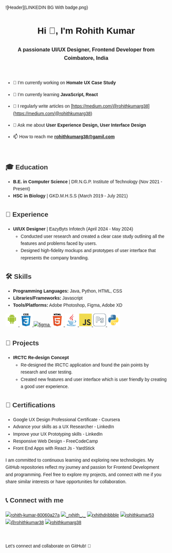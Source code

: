 ![Header](LINKEDIN BG With badge.png)
<h1 align="center">Hi 👋, I'm Rohith Kumar</h1>
<h3 align="center">A passionate UI/UX Designer, Frontend Developer from Coimbatore, India</h3>
<br>

- 🔭 I’m currently working on **Homate UX Case Study**

- 🌱 I’m currently learning **JavaScript, React**

- 📝 I regularly write articles on [https://medium.com/@rohithkumarg38](https://medium.com/@rohithkumarg38)

- 💬 Ask me about **User Experience Design, User Interface Design**

- 📫 How to reach me **rohithkumarg38@gamil.com**

<br>

<body style="font-family: Arial, sans-serif; line-height: 1.6; margin: 20px;">
    
  <h2 style="color: #333;">🎓 Education</h2>
    <ul>
        <li><strong>B.E. in Computer Science</strong> | DR.N.G.P. Institute of Technology (Nov 2021 - Present)</li>
        <li><strong>HSC in Biology</strong> | GKD.M.H.S.S (March 2019 - July 2021)</li>
    </ul>
    
  <h2 style="color: #333;">💼 Experience</h2>
    <ul>
        <li><strong>UI/UX Designer</strong> | EazyByts Infotech (April 2024 - May 2024)
            <ul>
                <li>Conducted user research and created a clear case study outlining all the features and problems faced by users.</li>
                <li>Designed high-fidelity mockups and prototypes of user interface that represents the company branding.</li>
            </ul>
        </li>
    </ul>
    
  <h2 style="color: #333;">🛠️ Skills</h2>
    <ul>
        <li><strong>Programming Languages:</strong> Java, Python, HTML, CSS</li>
        <li><strong>Libraries/Frameworks:</strong> Javascript</li>
        <li><strong>Tools/Platforms:</strong> Adobe Photoshop, Figma, Adobe XD</li>
    </ul>
 <a href="https://developer.android.com" target="_blank" rel="noreferrer"> <img src="https://raw.githubusercontent.com/devicons/devicon/master/icons/android/android-original-wordmark.svg" alt="android" width="40" height="40"/> </a> 
 <a href="https://www.w3schools.com/css/" target="_blank" rel="noreferrer"> <img src="https://raw.githubusercontent.com/devicons/devicon/master/icons/css3/css3-original-wordmark.svg" alt="css3" width="40" height="40"/> </a> 
 <a href="https://www.figma.com/" target="_blank" rel="noreferrer"> <img src="https://www.vectorlogo.zone/logos/figma/figma-icon.svg" alt="figma" width="40" height="40"/> </a> <a href="https://www.w3.org/html/" target="_blank" rel="noreferrer"> <img src="https://raw.githubusercontent.com/devicons/devicon/master/icons/html5/html5-original-wordmark.svg" alt="html5" width="40" height="40"/> </a>
 <a href="https://www.java.com" target="_blank" rel="noreferrer"> <img src="https://raw.githubusercontent.com/devicons/devicon/master/icons/java/java-original.svg" alt="java" width="40" height="40"/> </a> <a href="https://developer.mozilla.org/en-US/docs/Web/JavaScript" target="_blank" rel="noreferrer"> <img src="https://raw.githubusercontent.com/devicons/devicon/master/icons/javascript/javascript-original.svg" alt="javascript" width="40" height="40"/> </a>
 <a href="https://www.photoshop.com/en" target="_blank" rel="noreferrer"> <img src="https://raw.githubusercontent.com/devicons/devicon/master/icons/photoshop/photoshop-line.svg" alt="photoshop" width="40" height="40"/> </a>
 <a href="https://www.python.org" target="_blank" rel="noreferrer"> <img src="https://raw.githubusercontent.com/devicons/devicon/master/icons/python/python-original.svg" alt="python" width="40" height="40"/> </a> 

    
  <h2 style="color: #333;">🚀 Projects</h2>
    <ul>
        <li><strong>IRCTC Re-design Concept</strong>
            <ul>
                <li>Re-designed the IRCTC application and found the pain points by research and user testing.</li>
                <li>Created new features and user interface which is user friendly by creating a good user experience.</li>
            </ul>
        </li>
    </ul>
    
  <h2 style="color: #333;">📜 Certifications</h2>
    <ul>
        <li>Google UX Design Professional Certificate - Coursera</li>
        <li>Advance your skills as a UX Researcher - LinkedIn</li>
        <li>Improve your UX Prototyping skills - LinkedIn</li>
        <li>Responsive Web Design - FreeCodeCamp</li>
        <li>Front End Apps with React Js - YardStick</li>
    </ul>
    
  <p>I am committed to continuous learning and exploring new technologies. My GitHub repositories reflect my journey and passion for Frontend Development and programming. Feel free to explore my projects, and connect with me if you share similar interests or have opportunities for collaboration.</p>
    
  <h2 style="color: #333;">📞 Connect with me</h2>
<p align="left">
<a href="https://linkedin.com/in/rohith-kumar-80060a27a" target="blank"><img align="center" src="https://raw.githubusercontent.com/rahuldkjain/github-profile-readme-generator/master/src/images/icons/Social/linked-in-alt.svg" alt="rohith-kumar-80060a27a" height="30" width="40" /></a>
<a href="https://instagram.com/_rxhith_._" target="blank"><img align="center" src="https://raw.githubusercontent.com/rahuldkjain/github-profile-readme-generator/master/src/images/icons/Social/instagram.svg" alt="_rxhith_._" height="30" width="40" /></a>
<a href="https://dribbble.com/rxhithdribbble" target="blank"><img align="center" src="https://raw.githubusercontent.com/rahuldkjain/github-profile-readme-generator/master/src/images/icons/Social/dribbble.svg" alt="rxhithdribbble" height="30" width="40" /></a>
<a href="https://www.behance.net/rohithkumar53" target="blank"><img align="center" src="https://raw.githubusercontent.com/rahuldkjain/github-profile-readme-generator/master/src/images/icons/Social/behance.svg" alt="rohithkumar53" height="30" width="40" /></a>
<a href="https://medium.com/@rohithkumar38" target="blank"><img align="center" src="https://raw.githubusercontent.com/rahuldkjain/github-profile-readme-generator/master/src/images/icons/Social/medium.svg" alt="@rohithkumar38" height="30" width="40" /></a>
<a href="https://www.leetcode.com/rohithkumarg38" target="blank"><img align="center" src="https://raw.githubusercontent.com/rahuldkjain/github-profile-readme-generator/master/src/images/icons/Social/leet-code.svg" alt="rohithkumarg38" height="30" width="40" /></a>
</p><br>
    
  <p>Let's connect and collaborate on GitHub! 🤝</p>
</body>
